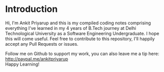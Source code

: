 # Introduction
Hi, I'm Ankit Priyarup and this is my compiled coding notes comprising everything I've learned in my 4 years of B.Tech journey at Delhi Technological University as a Software Engineering Undergraduate. I hope this will come useful. Feel free to contribute to this repository, I'll happily accept any Pull Requests or issues.

Follow me on Github to support my work, you can also leave me a tip here: http://paypal.me/ankitpriyarup <br>
Happy Learning!

